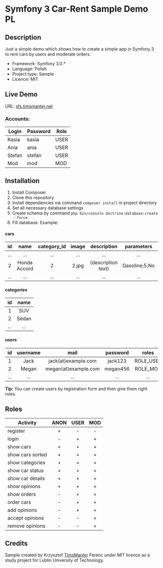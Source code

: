 Symfony 3 Car-Rent Sample Demo PL
=================================

Description
-----------

Just a simple demo which shows how to create a simple app in Symfony 3
to rent cars by users and moderate orders.

- Framework: Symfony 3.0.*
- Language: Polish
- Project type: Sample
- Licence: MIT

Live Demo
-----------

URL: [sfs.timsmanter.net](http://sfs.timsmanter.net/)

### Accounts:

Login|Password|Role
---|---|---
Kasia|kasia|USER
Ania|ania|USER
Stefan|stefan|USER
Mod|mod|MOD

Installation
------------
1. Install Composer
2. Clone this repository
3. Install dependencies via command `composer install` in project directory
4. Set all necessary database settings
5. Create schema by command `php bin/console doctrine:database:create --force`
6. Fill database. Example:

#### cars
id|name|category_id|image|description|parameters|price
:---:|:---:|:---:|:---:|:---:|:---:|:---:
...|...|...|...|...|...|...
2|Honda Accord|2|2.jpg|(description text)|Gasoline;5;No|500.00
...|...|...|...|...|...|...

#### categories
id|name
:---:|:---:
1|SUV
2|Sedan
...|...

#### users
id|username|mail|password|roles
:---:|:---:|:---:|:---:|:---:
1|Jack|jack(at)example.com|jack123|ROLE_USER
2|Megan|megan(at)example.com|megan456|ROLE_MOD
...|...|...|...|...

**Tip:** You can create users by registration form and then give them right roles.

Roles
--------

Activity|ANON|USER|MOD
---|:---:|:---:|:---:
register            |+|-|-
login               |-|+|+
show cars           |+|+|+
show cars sorted    |+|+|+
show categories     |+|+|+
show car status     |+|+|+
show car details    |+|+|+
show opinions       |+|+|+
show orders         |-|+|+
order cars          |-|+|+
add opinions        |-|+|+
accept opinions     |-|-|+
remove opinions     |-|-|+

Credits
-------

Sample created by Krzysztof [TimsManter](http://timsmanter.net/) Ferenc
under MIT licence as a study project for Lublin University of Technology.